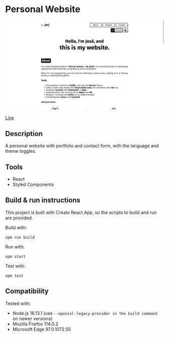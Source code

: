 # Personal Website

![Personal Website screenshot](screenshot.png)

[Live](https://jjnilton.github.io/projects/website/public)

## Description

A personal website with portfolio and contact form, with the language and theme toggles.

## Tools

- React
- Styled Components

## Build & run instructions

This project is built with Create React App, so the scripts to build and run are provided.

Build with:

```
npm run build
```

Run with:

```
npm start
```

Test with:

```
npm test
```

## Compatibility

Tested with:
- Node.js 16.13.1 (use `--openssl-legacy-provider in the build command` on newer versions)
- Mozilla Firefox 114.0.2
- Microsoft Edge 97.0.1072.55

